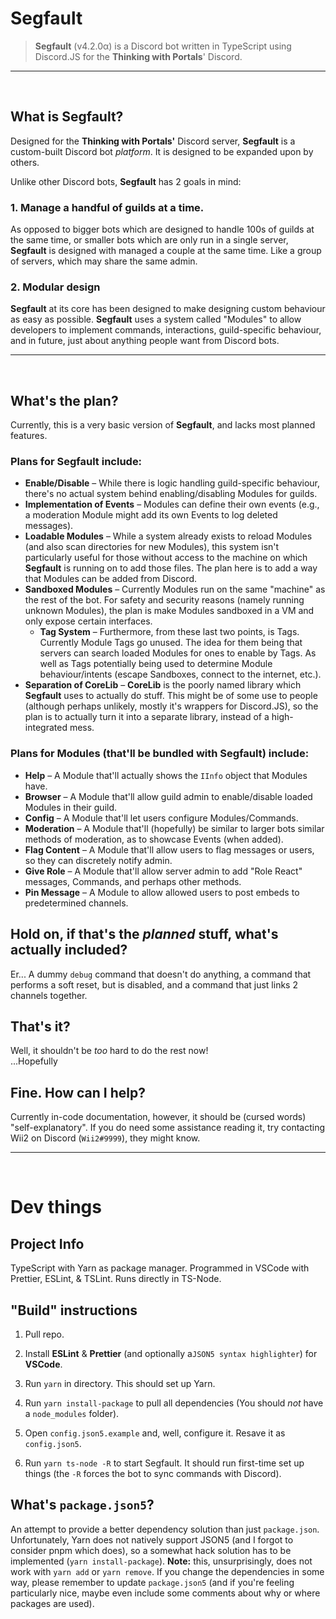 # Segfault

> **Segfault** (v4.2.0α) is a Discord bot written in TypeScript using Discord.JS for the
**Thinking with Portals**' Discord.

----
<br/>

## What is **Segfault**?
Designed for the **Thinking with Portals'** Discord server, **Segfault** is a
custom-built Discord bot _platform_. It is designed to be expanded upon by
others.

Unlike other Discord bots, **Segfault** has 2 goals in mind:
### 1. Manage a handful of guilds at a time.
As opposed to bigger bots which are designed to handle 100s of guilds at the
same time, or smaller bots which are only run in a single server, **Segfault**
is designed with managed a couple at the same time. Like a group of servers,
which may share the same admin.
### 2. Modular design
**Segfault** at its core has been designed to make designing custom behaviour
as easy as possible. **Segfault** uses a system called "Modules" to allow
developers to implement commands, interactions, guild-specific behaviour, and in
future, just about anything people want from Discord bots.

----
<br/>

## What's the plan?
Currently, this is a very basic version of **Segfault**, and lacks most planned
features.

### Plans for **Segfault** include:
 - **Enable/Disable** – While there is logic handling guild-specific behaviour,
 there's no actual system behind enabling/disabling Modules for guilds.
 - **Implementation of Events** – Modules can define their own events (e.g., a
 moderation Module might add its own Events to log deleted messages).
 - **Loadable Modules** – While a system already exists to reload Modules (and 
 also scan directories for new Modules), this system isn't particularly useful
 for those without access to the machine on which **Segfault** is running on to
 add those files. The plan here is to add a way that Modules can be added from
 Discord.
 - **Sandboxed Modules** – Currently Modules run on the same "machine" as the
 rest of the bot. For safety and security reasons (namely running unknown
 Modules), the plan is make Modules sandboxed in a VM and only expose certain
 interfaces.
    - **Tag System** – Furthermore, from these last two points, is Tags.
    Currently Module Tags go unused. The idea for them being that servers can
    search loaded Modules for ones to enable by Tags. As well as Tags
    potentially being used to determine Module behaviour/intents (escape
    Sandboxes, connect to the internet, etc.).
 - **Separation of CoreLib** – **CoreLib** is the poorly named library which
 **Segfault** uses to actually do stuff. This might be of some use to people
 (although perhaps unlikely, mostly it's wrappers for Discord.JS), so the plan
 is to actually turn it into a separate library, instead of a high-integrated
 mess.

### Plans for Modules (that'll be bundled with **Segfault**) include:
 - **Help** – A Module that'll actually shows the `IInfo` object that Modules
 have.
 - **Browser** – A Module that'll allow guild admin to enable/disable loaded
 Modules in their guild.
 - **Config** – A Module that'll let users configure Modules/Commands.
 - **Moderation** – A Module that'll (hopefully) be similar to larger bots
 similar methods of moderation, as to showcase Events (when added).
 - **Flag Content** – A Module that'll allow users to flag messages or users,
 so they can discretely notify admin.
 - **Give Role** – A Module that'll allow server admin to add "Role React"
 messages, Commands, and perhaps other methods.
 - **Pin Message** – A Module to allow allowed users to post embeds to
 predetermined channels.



 ## Hold on, if that's the _planned_ stuff, what's actually included?
 Er... A dummy `debug` command that doesn't do anything, a command that performs
 a soft reset, but is disabled, and a command that just links 2 channels
 together.



 ## That's it?
 Well, it shouldn't be _too_ hard to do the rest now!<br/>
 ...Hopefully

 ## Fine. How can I help?
 Currently in-code documentation, however, it should be (cursed words)
 "self-explanatory". If you do need some assistance reading it, try contacting
 Wii2 on Discord (`Wii2#9999`), they might know.

 ----
<br/>

# Dev things

## Project Info
TypeScript with Yarn as package manager.
Programmed in VSCode with Prettier, ESLint, & TSLint.
Runs directly in TS-Node.



## "Build" instructions
1. Pull repo.

2. Install **ESLint** & **Prettier** (and optionally a`JSON5 syntax
highlighter`) for **VSCode**.

3. Run `yarn` in directory. This should set up Yarn.

4. Run `yarn install-package` to pull all dependencies (You should _not_ have a
`node_modules` folder).

5. Open `config.json5.example` and, well, configure it. Resave it as
`config.json5`.

6. Run `yarn ts-node -R` to start Segfault. It should run first-time set up
things (the `-R` forces the bot to sync commands with Discord).



## What's `package.json5`?
An attempt to provide a better dependency solution than just `package.json`.
Unfortunately, Yarn does not natively support JSON5 (and I forgot to consider
pnpm which does), so a somewhat hack solution has to be implemented
(`yarn install-package`). **Note:** this, unsurprisingly, does not work with
`yarn add` or `yarn remove`. If you change the dependencies in some way, please
remember to update `package.json5` (and if you're feeling particularly nice, 
maybe even include some comments about why or where packages are used).